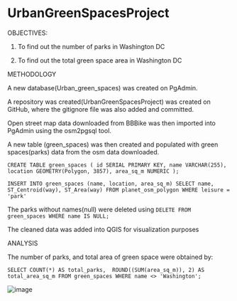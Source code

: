 # UrbanGreenSpacesProject
OBJECTIVES:

1. To find out the number of parks in Washington DC

2. To find out the total green space area in Washington DC



METHODOLOGY

A new database(Urban_green_spaces) was created on PgAdmin.

A repository was created(UrbanGreenSpacesProject) was created on GitHub, where the gitignore file was also added and committed.

Open street map data downloaded from BBBike was then imported into PgAdmin using the osm2pgsql tool.

A new table (green_spaces) was then created and populated with green spaces(parks) data from the osm data downloaded.

`CREATE TABLE green_spaces (
id SERIAL PRIMARY KEY,
name VARCHAR(255),
location GEOMETRY(Polygon, 3857),
area_sq_m NUMERIC
);`


`INSERT INTO green_spaces (name, location, area_sq_m)
SELECT name, ST_Centroid(way), ST_Area(way)
FROM planet_osm_polygon
WHERE leisure = 'park'`


The parks without names(null) were deleted using 
`DELETE FROM green_spaces
WHERE name IS NULL;`

The cleaned data was added into QGIS for visualization purposes

ANALYSIS

The number of parks, and total area of green space were obtained by:

`SELECT COUNT(*) AS total_parks, 
ROUND((SUM(area_sq_m)), 2) AS total_area_sq_m
FROM green_spaces
WHERE name <> 'Washington';`



![image](https://github.com/isackwalube/UrbanGreenSpacesProject/assets/156945477/270b4d46-4b9e-41f4-9337-9f762d4899dd)











